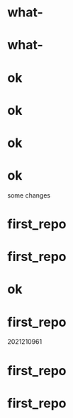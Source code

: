 # what-
# what-
# ok
# ok
# ok
# ok
some changes
# first_repo
# first_repo
# ok
# first_repo
2021210961
# first_repo
# first_repo
